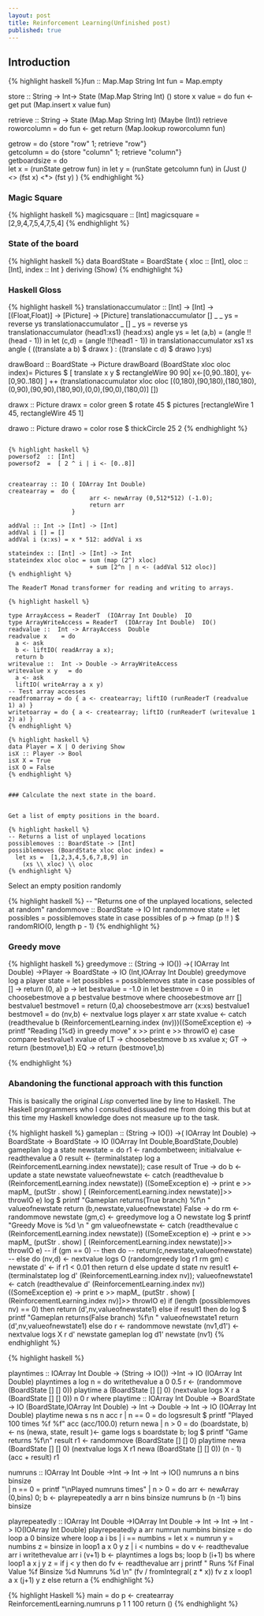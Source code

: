 ```yaml
---
layout: post
title: Reinforcement Learning(Unfinished post)
published: true
---
```


## Introduction

{% highlight haskell %}fun :: Map.Map String Int
fun = Map.empty


store :: String -> Int-> State (Map.Map String Int) ()
store x value = do
  fun <- get
  put (Map.insert x value fun)

retrieve :: String -> State (Map.Map String Int) (Maybe (Int))
retrieve roworcolumn = do
  fun <- get
  return (Map.lookup roworcolumn fun) 


getrow = do {store "row" 1; retrieve "row"}  
getcolumn = do {store "column" 1; retrieve "column"}  
getboardsize = do   
           let x = (runState getrow fun) in
             let y = (runState getcolumn fun) in
                (Just (*) <*> (fst x)  <*>  (fst y) )
{% endhighlight %}

### Magic Square

{% highlight haskell %}
magicsquare :: [Int]
magicsquare = [2,9,4,7,5,4,7,5,4] 
{% endhighlight %}

### State of the board

{% highlight haskell %}
data BoardState = BoardState { xloc :: [Int],
                               oloc :: [Int],
                               index :: Int
                             }  deriving (Show)
{% endhighlight %}

### Haskell Gloss 


{% highlight haskell %}
translationaccumulator ::   [Int] -> [Int] -> [(Float,Float)] -> [Picture] -> [Picture]
translationaccumulator  [] _ _ ys = reverse ys
translationaccumulator  _ []  _ ys = reverse ys
translationaccumulator  (head1:xs1) (head:xs) angle  ys = let (a,b) = (angle !!(head - 1)) in
                                                            let (c,d) = (angle  !!(head1 - 1)) in
                                                              translationaccumulator xs1 xs angle ( ((translate a b) $
                                                                                                 drawx ) : ((translate c d) $
                                                                                                 drawo ):ys)

drawBoard :: BoardState -> Picture
drawBoard (BoardState xloc oloc index)=
  Pictures $ [ translate x y $ rectangleWire 90 90| x<-[0,90..180], y<-[0,90..180] ] ++ (translationaccumulator xloc oloc [(0,180),(90,180),(180,180),(0,90),(90,90),(180,90),(0,0),(90,0),(180,0)] [])

drawx :: Picture
drawx = color green $ rotate 45 $
        pictures [rectangleWire 1 45, rectangleWire  45 1] 

drawo :: Picture
drawo = color rose $ thickCircle 25 2
{% endhighlight %}
```
 
{% highlight haskell %}
powersof2  :: [Int]  
powersof2  =  [ 2 ^ i | i <- [0..8]]


createarray :: IO ( IOArray Int Double)
createarray =  do {
                       arr <- newArray (0,512*512) (-1.0);
                       return arr
                  }

addVal :: Int -> [Int] -> [Int]
addVal i [] = []
addVal i (x:xs) = x * 512: addVal i xs

stateindex :: [Int] -> [Int] -> Int
stateindex xloc oloc = sum (map (2^) xloc)
                       + sum [2^n | n <- (addVal 512 oloc)]
{% endhighlight %}

The ReaderT Monad transformer for reading and writing to arrays.

{% highlight haskell %}

type ArrayAccess = ReaderT  (IOArray Int Double)  IO 
type ArrayWriteAccess = ReaderT  (IOArray Int Double)  IO() 
readvalue ::  Int -> ArrayAccess  Double  
readvalue x    = do 
  a <- ask
  b <- liftIO( readArray a x);    
  return b
writevalue ::  Int -> Double -> ArrayWriteAccess   
writevalue x y   = do 
  a <- ask
  liftIO( writeArray a x y)    
-- Test array accesses
readfromarray = do { a <- createarray; liftIO (runReaderT (readvalue 1) a) }
writetoarray = do { a <- createarray; liftIO (runReaderT (writevalue 1 2) a) }
{% endhighlight %}

{% highlight haskell %}
data Player = X | O deriving Show
isX :: Player -> Bool
isX X = True
isX O = False 
{% endhighlight %}


### Calculate the next state in the board.


Get a list of empty positions in the board.

{% highlight haskell %}
-- Returns a list of unplayed locations
possiblemoves :: BoardState -> [Int]
possiblemoves (BoardState xloc oloc index) =
  let xs =  [1,2,3,4,5,6,7,8,9] in
    (xs \\ xloc) \\ oloc
{% endhighlight %}
```

Select an empty position randomly

{% highlight haskell %}
--   "Returns one of the unplayed locations, selected at random"
randommove ::  BoardState -> IO Int
randommove state = 
  let possibles = possiblemoves state in
    case possibles of
      p ->   fmap (p !! ) $ randomRIO(0, length p - 1)
{% endhighlight %}

### Greedy move

{% highlight haskell %}
greedymove ::  (String -> IO()) ->( IOArray Int Double) ->Player -> BoardState -> IO (Int,IOArray Int Double)
greedymove log a player state = 
  let possibles = possiblemoves state in
    case possibles of
      [] -> return (0, a)
      p  -> let bestvalue = -1.0 in
              let bestmove = 0 in
                choosebestmove a p bestvalue bestmove
                where
                  choosebestmove arr [] bestvalue1 bestmove1 = return (0,a)
                  choosebestmove arr (x:xs) bestvalue1 bestmove1 = do
                    (nv,b) <- nextvalue logs player x arr state
                    xvalue <-  catch (readthevalue b (ReinforcementLearning.index (nv)))(\(SomeException e) -> printf "Reading [%d} in greedy move" x >> print e >> throwIO e)
                    case compare bestvalue1 xvalue of
                      LT -> choosebestmove b xs xvalue x;
                      GT -> return (bestmove1,b)
                      EQ -> return (bestmove1,b)
  

{% endhighlight %}

### Abandoning the functional approach with this function

This is basically the original _Lisp_ converted line by line to Haskell. The Haskell programmers who I consulted dissuaded me from doing this but at this time my Haskell knowledge does not measure up to the task.

{% highlight haskell %}
gameplan :: (String -> IO()) ->( IOArray Int Double) -> BoardState -> BoardState -> IO (IOArray Int Double,BoardState,Double) 
gameplan log a state newstate = do 
  r1 <- randombetween;
  initialvalue <- readthevalue  a 0
  result <- (terminalstatep log a (ReinforcementLearning.index newstate));
    case result of
      True -> do
        b <- update a state newstate
        valueofnewstate <- catch (readthevalue b (ReinforcementLearning.index newstate)) (\(SomeException e) -> print e >> mapM_ (putStr . show) [ (ReinforcementLearning.index newstate)]>> throwIO e)
        log $ printf "Gameplan returns(True branch) %f\n " valueofnewstate
        return (b,newstate,valueofnewstate)
      False -> do
        rm <- randommove newstate
        (gm,c) <- greedymove log a O newstate
        log $ printf "Greedy Move is %d \n " gm
        valueofnewstate <-  catch (readthevalue c (ReinforcementLearning.index newstate)) (\(SomeException e) -> print e >> mapM_ (putStr . show) [ (ReinforcementLearning.index newstate)]>> throwIO e)
        -- if (gm == 0)
        --   then do
        --   return(c,newstate,valueofnewstate)
        --   else do
        (nv,d) <- nextvalue logs O (randomgreedy log r1 rm gm) c newstate
        d' <- if r1 < 0.01 then return d else update d state nv
        result1 <- (terminalstatep log d' (ReinforcementLearning.index nv));
        valueofnewstate1 <-  catch (readthevalue d' (ReinforcementLearning.index nv)) (\(SomeException e) -> print e >> mapM_ (putStr . show) [ (ReinforcementLearning.index nv)]>> throwIO e)
        if (length (possiblemoves nv) == 0)
          then
          return (d',nv,valueofnewstate1)
          else if result1
               then do
               log $ printf "Gameplan returns(False branch) %f\n " valueofnewstate1
               return (d',nv,valueofnewstate1)
               else do
               r <- randommove newstate
               (nv1,d1') <- nextvalue logs X r d' newstate
               gameplan log d1' newstate (nv1)
{% endhighlight %}

{% highlight haskell %}

playntimes :: IOArray Int Double -> (String -> IO()) ->Int -> IO (IOArray Int Double)
playntimes a log n = do writethevalue a 0 0.5
                        r <- (randommove (BoardState [] [] 0))
                        playtime  a (BoardState [] [] 0) (nextvalue logs X r a (BoardState [] [] 0)) n 0 r
                          where
                            playtime :: IOArray Int Double -> BoardState -> IO (BoardState,IOArray Int Double) -> Int -> Double -> Int -> IO (IOArray Int Double)
                            playtime newa s ns n acc r
                              | n == 0 = do logsresult $ printf "Played 100 times %f  %f"  acc (acc/100.0)
                                            return newa
                              | n > 0 = do
                                  (boardstate, b) <- ns 
                                  (newa, state, result )<- game logs s  boardstate b; 
                                  log $ printf "Game returns %f\n" result
                                  r1 <- randommove (BoardState [] [] 0)
                                  playtime newa (BoardState [] [] 0) (nextvalue logs X  r1 newa (BoardState [] [] 0)) (n - 1) (acc + result) r1
  
numruns :: IOArray Int Double ->Int -> Int -> Int -> IO()
numruns a n bins binsize  
  | n == 0 = printf "\nPlayed numruns times"
  | n > 0 = do
      arr <- newArray (0,bins) 0;
      b <- playrepeatedly a arr n bins binsize
      numruns b (n -1) bins binsize

playrepeatedly ::  IOArray Int Double ->IOArray Int Double -> Int -> Int -> Int -> IO(IOArray Int Double)
playrepeatedly a arr numrun numbins binsize = do 
 loop a 0 binsize
    where
      loop a i bs
        | i == numbins = let x = numrun
                             y = numbins
                             z = binsize in
                           loop1 a x 0 y z 
        | i < numbins = do
            v <- readthevalue arr i 
            writethevalue arr i (v+1)
            b <- playntimes a logs bs;
            loop b (i+1) bs
        where 
        loop1 a x j y z = if j < y
                              then do
                              fv <- readthevalue arr j
                              printf " Runs %f Final Value %f Binsize %d Numruns %d \n" (fv / fromIntegral( z * x)) fv z x
                              loop1 a x (j+1) y z
                              else
                              return a
{% endhighlight %}

{% highlight Haskell %}
main =  do
   p <- createarray
   ReinforcementLearning.numruns p 1 1 100
   return ()
{% endhighlight %}
